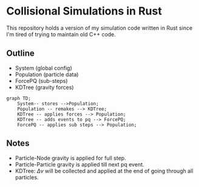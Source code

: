 # Collisional Simulations in Rust

This repository holds a version of my simulation code written in Rust since I'm tired of trying to maintain old C++ code.

## Outline

- System (global config)
- Population (particle data)
- ForcePQ (sub-steps)
- KDTree (gravity forces)

```mermaid
graph TD;
    System-- stores -->Population;
    Population -- remakes --> KDTree;
    KDTree -- applies forces --> Population;
    KDTree -- adds events to pq --> ForcePQ;
    ForcePQ -- applies sub steps --> Population;
```

## Notes

- Particle-Node gravity is applied for full step.
- Particle-Particle gravity is applied till next pq event.
- KDTree: $\Delta v$ will be collected and applied at the end of going through all particles.